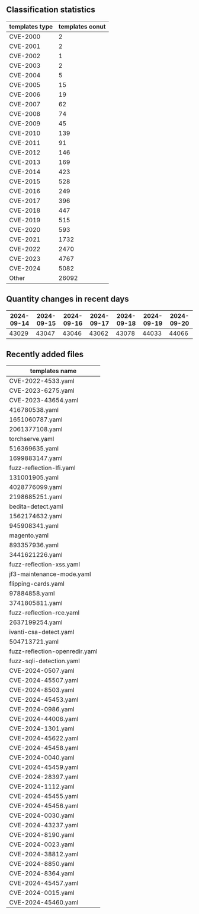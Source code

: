 ## Classification statistics
| templates type | templates conut | 
| --- | --- |
| CVE-2000 | 2 |
| CVE-2001 | 2 |
| CVE-2002 | 1 |
| CVE-2003 | 2 |
| CVE-2004 | 5 |
| CVE-2005 | 15 |
| CVE-2006 | 19 |
| CVE-2007 | 62 |
| CVE-2008 | 74 |
| CVE-2009 | 45 |
| CVE-2010 | 139 |
| CVE-2011 | 91 |
| CVE-2012 | 146 |
| CVE-2013 | 169 |
| CVE-2014 | 423 |
| CVE-2015 | 528 |
| CVE-2016 | 249 |
| CVE-2017 | 396 |
| CVE-2018 | 447 |
| CVE-2019 | 515 |
| CVE-2020 | 593 |
| CVE-2021 | 1732 |
| CVE-2022 | 2470 |
| CVE-2023 | 4767 |
| CVE-2024 | 5082 |
| Other | 26092 |
## Quantity changes in recent days
|2024-09-14 | 2024-09-15 | 2024-09-16 | 2024-09-17 | 2024-09-18 | 2024-09-19 | 2024-09-20|
|--- | ------ | ------ | ------ | ------ | ------ | ---|
|43029 | 43047 | 43046 | 43062 | 43078 | 44033 | 44066|
## Recently added files
| templates name | 
| --- |
| CVE-2022-4533.yaml |
| CVE-2023-6275.yaml |
| CVE-2023-43654.yaml |
| 416780538.yaml |
| 1651060787.yaml |
| 2061377108.yaml |
| torchserve.yaml |
| 516369635.yaml |
| 1699883147.yaml |
| fuzz-reflection-lfi.yaml |
| 131001905.yaml |
| 4028776099.yaml |
| 2198685251.yaml |
| bedita-detect.yaml |
| 1562174632.yaml |
| 945908341.yaml |
| magento.yaml |
| 893357936.yaml |
| 3441621226.yaml |
| fuzz-reflection-xss.yaml |
| jf3-maintenance-mode.yaml |
| flipping-cards.yaml |
| 97884858.yaml |
| 3741805811.yaml |
| fuzz-reflection-rce.yaml |
| 2637199254.yaml |
| ivanti-csa-detect.yaml |
| 504713721.yaml |
| fuzz-reflection-openredir.yaml |
| fuzz-sqli-detection.yaml |
| CVE-2024-0507.yaml |
| CVE-2024-45507.yaml |
| CVE-2024-8503.yaml |
| CVE-2024-45453.yaml |
| CVE-2024-0986.yaml |
| CVE-2024-44006.yaml |
| CVE-2024-1301.yaml |
| CVE-2024-45622.yaml |
| CVE-2024-45458.yaml |
| CVE-2024-0040.yaml |
| CVE-2024-45459.yaml |
| CVE-2024-28397.yaml |
| CVE-2024-1112.yaml |
| CVE-2024-45455.yaml |
| CVE-2024-45456.yaml |
| CVE-2024-0030.yaml |
| CVE-2024-43237.yaml |
| CVE-2024-8190.yaml |
| CVE-2024-0023.yaml |
| CVE-2024-38812.yaml |
| CVE-2024-8850.yaml |
| CVE-2024-8364.yaml |
| CVE-2024-45457.yaml |
| CVE-2024-0015.yaml |
| CVE-2024-45460.yaml |
